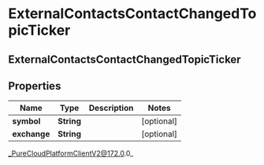 # ExternalContactsContactChangedTopicTicker

## ExternalContactsContactChangedTopicTicker

## Properties

|Name | Type | Description | Notes|
|------------ | ------------- | ------------- | -------------|
| **symbol** | **String** |  | [optional] |
| **exchange** | **String** |  | [optional] |



_PureCloudPlatformClientV2@172.0.0_
